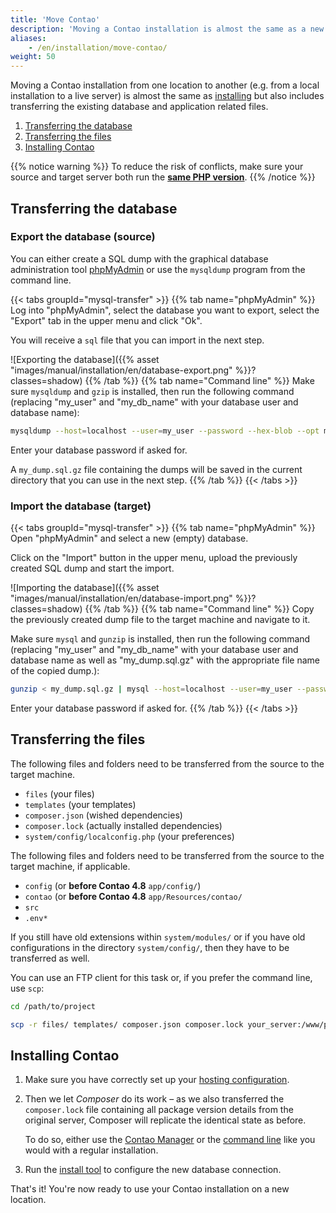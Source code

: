 ```yaml
---
title: 'Move Contao'
description: 'Moving a Contao installation is almost the same as a new installation.'
aliases:
    - /en/installation/move-contao/
weight: 50
---
```


Moving a Contao installation from one location to another (e.g. from a local installation to a live server) is almost
the same as [installing](../install-contao) but also includes transferring the existing database and
application related files.

1. [Transferring the database](#transferring-the-database)
2. [Transferring the files](#transferring-the-files)
3. [Installing Contao](#installing-contao)

{{% notice warning %}}
To reduce the risk of conflicts, make sure your source and target server both run the **[same PHP version](../system-requirements/#minimum-php-requirements)**.
{{% /notice %}}


## Transferring the database
### Export the database (source)
You can either create a SQL dump with the graphical database administration tool [phpMyAdmin](https://www.phpmyadmin.net/)
or use the `mysqldump` program from the command line.

{{< tabs groupId="mysql-transfer" >}}
{{% tab name="phpMyAdmin" %}}
Log into "phpMyAdmin", select the database you want to export, select the "Export" tab in the upper menu and click "Ok".

You will receive a `sql` file that you can import in the next step.

![Exporting the database]({{% asset "images/manual/installation/en/database-export.png" %}}?classes=shadow)
{{% /tab %}}
{{% tab name="Command line" %}}
Make sure `mysqldump` and `gzip` is installed, then run the following command (replacing "my_user" and "my_db_name" with
your database user and database name):

```bash
mysqldump --host=localhost --user=my_user --password --hex-blob --opt my_db_name | gzip -c > my_dump.sql.gz
```

Enter your database password if asked for.

A `my_dump.sql.gz` file containing the dumps will be saved in the current directory that you can use in the next step.
{{% /tab %}}
{{< /tabs >}}


### Import the database (target)
{{< tabs groupId="mysql-transfer" >}}
{{% tab name="phpMyAdmin" %}}
Open "phpMyAdmin" and select a new (empty) database.

Click on the "Import" button in the upper menu, upload the previously created SQL dump and start the import.

![Importing the database]({{% asset "images/manual/installation/en/database-import.png" %}}?classes=shadow)
{{% /tab %}}
{{% tab name="Command line" %}}
Copy the previously created dump file to the target machine and navigate to it.

Make sure `mysql` and `gunzip` is installed, then run the following command (replacing "my_user" and "my_db_name" with
your database user and database name as well as "my_dump.sql.gz" with the appropriate file name of the copied dump.):

```bash
gunzip < my_dump.sql.gz | mysql --host=localhost --user=my_user --password my_db_name
```

Enter your database password if asked for.
{{% /tab %}}
{{< /tabs >}}


## Transferring the files
The following files and folders need to be transferred from the source to the target machine.

- `files`                           (your files)
- `templates`                       (your templates)
- `composer.json`                   (wished dependencies)
- `composer.lock`                   (actually installed dependencies)
- `system/config/localconfig.php`   (your preferences)

The following files and folders need to be transferred from the source to the target machine, if applicable.

- `config`  (or **before Contao 4.8** `app/config/`)         
- `contao`  (or **before Contao 4.8** `app/Resources/contao/`
- `src`
- `.env*`

If you still have old extensions within `system/modules/` or if you have old configurations in the directory
`system/config/`, then they have to be transferred as well.

You can use an FTP client for this task or, if you prefer the command line, use `scp`:

```bash
cd /path/to/project

scp -r files/ templates/ composer.json composer.lock your_server:/www/project/
```

## Installing Contao

1. Make sure you have correctly set up your [hosting configuration](../install-contao/#hosting-configuration).
2. Then we let *Composer* do its work – as we also transferred the `composer.lock` file containing all package version
   details from the original server, Composer will replicate the identical state as before.
   
   To do so, either use the [Contao Manager](../install-contao#installation-via-the-contao-manager) or the 
   [command line](../install-contao#installation-via-the-command-line) like you would with a regular
   installation.
3. Run the [install tool](../contao-installtool) to configure the new database connection. 

That's it! You're now ready to use your Contao installation on a new location.
